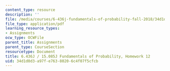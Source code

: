 ```yaml
---
content_type: resource
description: ''
file: /media/courses/6-436j-fundamentals-of-probability-fall-2018/34d1d0d3a97fe76380206c4f07f5cfcb_MIT6_436JF18_hw12.pdf
file_type: application/pdf
learning_resource_types:
- Assignments
ocw_type: OCWFile
parent_title: Assignments
parent_type: CourseSection
resourcetype: Document
title: 6.436J / 15.085J Fundamentals of Probability, Homework 12
uid: 34d1d0d3-a97f-e763-8020-6c4f07f5cfcb
---
```

